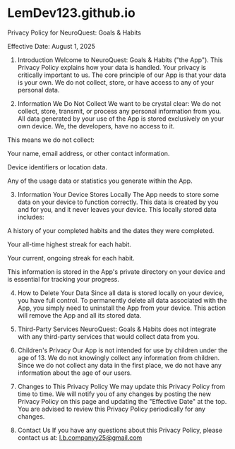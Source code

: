 # LemDev123.github.io
Privacy Policy for NeuroQuest: Goals & Habits

Effective Date: August 1, 2025

1. Introduction
Welcome to NeuroQuest: Goals & Habits ("the App"). This Privacy Policy explains how your data is handled. Your privacy is critically important to us. The core principle of our App is that your data is your own. We do not collect, store, or have access to any of your personal data.

2. Information We Do Not Collect
We want to be crystal clear: We do not collect, store, transmit, or process any personal information from you. All data generated by your use of the App is stored exclusively on your own device. We, the developers, have no access to it.

This means we do not collect:

Your name, email address, or other contact information.

Device identifiers or location data.

Any of the usage data or statistics you generate within the App.

3. Information Your Device Stores Locally
The App needs to store some data on your device to function correctly. This data is created by you and for you, and it never leaves your device. This locally stored data includes:

A history of your completed habits and the dates they were completed.

Your all-time highest streak for each habit.

Your current, ongoing streak for each habit.

This information is stored in the App's private directory on your device and is essential for tracking your progress.

4. How to Delete Your Data
Since all data is stored locally on your device, you have full control. To permanently delete all data associated with the App, you simply need to uninstall the App from your device. This action will remove the App and all its stored data.

5. Third-Party Services
NeuroQuest: Goals & Habits does not integrate with any third-party services that would collect data from you.

6. Children's Privacy
Our App is not intended for use by children under the age of 13. We do not knowingly collect any information from children. Since we do not collect any data in the first place, we do not have any information about the age of our users.

7. Changes to This Privacy Policy
We may update this Privacy Policy from time to time. We will notify you of any changes by posting the new Privacy Policy on this page and updating the "Effective Date" at the top. You are advised to review this Privacy Policy periodically for any changes.

8. Contact Us
If you have any questions about this Privacy Policy, please contact us at: l.b.companyy25@gmail.com

